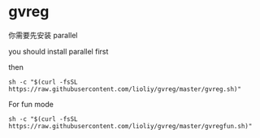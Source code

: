 # gvreg
你需要先安装 parallel

you should install parallel first

then

`sh -c "$(curl -fsSL https://raw.githubusercontent.com/lioliy/gvreg/master/gvreg.sh)"`

For fun mode

`sh -c "$(curl -fsSL https://raw.githubusercontent.com/lioliy/gvreg/master/gvregfun.sh)"`